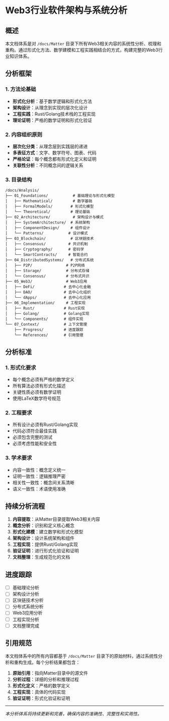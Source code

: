 # Web3行业软件架构与系统分析

## 概述

本文档体系是对 `/docs/Matter` 目录下所有Web3相关内容的系统性分析、梳理和重构。通过形式化方法、数学建模和工程实践相结合的方式，构建完整的Web3行业知识体系。

## 分析框架

### 1. 方法论基础
- **形式化分析**：基于数学逻辑和形式化方法
- **架构设计**：从理念到实现的层次化设计
- **工程实践**：Rust/Golang技术栈的工程实现
- **理论证明**：严格的数学证明和形式化验证

### 2. 内容组织原则
- **层次化分类**：从理念层到实践层的递进
- **多表征方式**：文字、数学符号、图表、代码
- **严格论证**：每个概念都有形式化定义和证明
- **关联性分析**：不同概念间的逻辑关系

### 3. 目录结构

```
/docs/Analysis/
├── 01_Foundations/           # 基础理论与形式化模型
│   ├── Mathematical/         # 数学基础
│   ├── FormalModels/        # 形式化模型
│   └── Theoretical/         # 理论基础
├── 02_Architecture/          # 架构设计与模式
│   ├── SystemArchitecture/  # 系统架构
│   ├── ComponentDesign/     # 组件设计
│   └── Patterns/           # 设计模式
├── 03_Blockchain/           # 区块链技术
│   ├── Consensus/          # 共识机制
│   ├── Cryptography/       # 密码学
│   └── SmartContracts/     # 智能合约
├── 04_DistributedSystems/   # 分布式系统
│   ├── P2P/               # P2P网络
│   ├── Storage/           # 分布式存储
│   └── Consensus/         # 分布式共识
├── 05_Web3/               # Web3应用
│   ├── DeFi/             # 去中心化金融
│   ├── DAO/              # 去中心化组织
│   └── dApps/            # 去中心化应用
├── 06_Implementation/     # 工程实现
│   ├── Rust/             # Rust实现
│   ├── Golang/           # Golang实现
│   └── Components/       # 组件实现
└── 07_Context/           # 上下文管理
    ├── Progress/         # 进度跟踪
    └── References/       # 引用管理
```

## 分析标准

### 1. 形式化要求
- 每个概念必须有严格的数学定义
- 所有算法必须有形式化描述
- 关键性质必须有数学证明
- 使用LaTeX数学符号规范

### 2. 工程要求
- 所有设计必须有Rust/Golang实现
- 代码必须符合最佳实践
- 必须包含完整的测试
- 必须考虑性能和安全性

### 3. 学术要求
- 内容一致性：概念定义统一
- 证明一致性：逻辑推理严密
- 相关性一致性：概念间关系清晰
- 语义一致性：术语使用准确

## 持续分析流程

1. **内容提取**：从Matter目录提取Web3相关内容
2. **概念分析**：识别和定义核心概念
3. **形式化建模**：建立数学和形式化模型
4. **架构设计**：设计系统架构和组件
5. **工程实现**：提供Rust/Golang实现
6. **验证证明**：进行形式化验证和证明
7. **文档整理**：生成规范化的文档

## 进度跟踪

- [ ] 基础理论分析
- [ ] 架构设计分析  
- [ ] 区块链技术分析
- [ ] 分布式系统分析
- [ ] Web3应用分析
- [ ] 工程实现分析
- [ ] 文档整理完成

## 引用规范

本文档体系中的所有内容都基于 `/docs/Matter` 目录下的原始材料，通过系统性分析和重构生成。每个分析结果都包含：

1. **原始引用**：指向Matter目录中的源文件
2. **分析过程**：详细的分析和推理过程
3. **形式化定义**：严格的数学定义
4. **工程实现**：具体的代码实现
5. **验证证明**：形式化验证和证明

---

*本分析体系将持续更新和完善，确保内容的准确性、完整性和实用性。* 